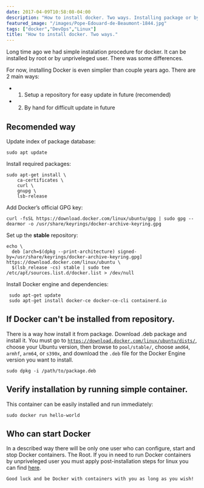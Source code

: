 ```yaml
---
date: 2017-04-09T10:58:08-04:00
description: "How to install docker. Two ways. Installing package or by hand."
featured_image: "/images/Pope-Edouard-de-Beaumont-1844.jpg"
tags: ["docker","DevOps","Linux"]
title: "How to install docker. Two ways."
---
```


Long time ago we had simple instalation procedure for docker. It can be installed by root or by unpriveleged user. There was some differences.

For now, installing Docker is even simplier than couple years ago. There are 2 main ways:

- 1. Setup a repository for easy update in future (recomended)
- 2. By hand for difficult update in future

## Recomended way

Update index of package database:

```
sudo apt update

```

Install required packages:


```
sudo apt-get install \
    ca-certificates \
    curl \
    gnupg \
    lsb-release

```

Add Docker’s official GPG key:

```
curl -fsSL https://download.docker.com/linux/ubuntu/gpg | sudo gpg --dearmor -o /usr/share/keyrings/docker-archive-keyring.gpg
```

Set up the **stable** repository:

```
echo \
  deb [arch=$(dpkg --print-architecture) signed-by=/usr/share/keyrings/docker-archive-keyring.gpg] https://download.docker.com/linux/ubuntu \
  $(lsb_release -cs) stable | sudo tee /etc/apt/sources.list.d/docker.list > /dev/null
```

Install Docker engine and dependencies:

```
 sudo apt-get update
 sudo apt-get install docker-ce docker-ce-cli containerd.io
```

## If Docker can\'t be installed from repository.

There is a way how install it from package. Download .deb package and install it. You must go to [`https://download.docker.com/linux/ubuntu/dists/`](https://download.docker.com/linux/ubuntu/dists/), choose your Ubuntu version, then browse to `pool/stable/`, choose `amd64`, `armhf`, `arm64`, or `s390x`, and download the `.deb` file for the Docker Engine version you want to install.

```
sudo dpkg -i /path/to/package.deb
```

## Verify installation by running simple container.

This container can be easily installed and run immediately:

```
sudo docker run hello-world
```

## Who can start Docker

In a described way there will be only one user who can configure, start and stop Docker containers. The Root. If you in need to run Docker containers by unpriveleged user you must apply post-installation steps for linux you can find [here](https://docs.docker.com/engine/install/linux-postinstall/).

```
Good luck and be Docker with containers with you as long as you wish!
```
